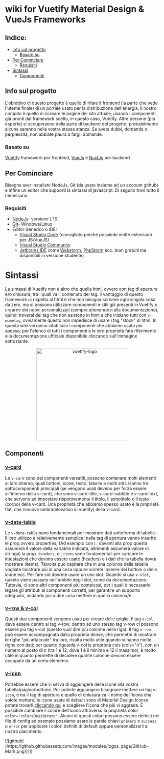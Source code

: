 # wiki for Vuetify Material Design & VueJs Frameworks

<h2> Indice:</h2>

<ul>
    <li>
    <a href="#info-sul-progetto">Info sul progetto</a>
      <ul>
    <li><a href="#basato-su">Basato su</a></li>
      </ul>
    </li>
    </li>
    <li>
    <a href="#per-cominciare">Per Cominciare</a>
  <ul>
    <li><a href="#requisiti">Requisiti</a></li>
  </ul>
    </li>
    <li><a href="#sintassi">
    Sintassi</a>
    <ul><li><a href="#componenti">Componenti</a> </li>
    </ul>
</li>
</ul>

## Info sul progetto

<p>L'obiettivo di questo progetto è quello di rifare il frontend (la parte che vede l'utente finale) di un portale usato per la distribuzione dell'energia. Il nostro compito è quello di ricreare le pagine del sito attuale, usando i componenti già pronti dal framework scelto, in questo caso, Vuetify. Altre persone (più esperte) si occuperanno della parte di backend del progetto, probabilmente alcune saranno nella vostra stessa stanza. Se avete dubbi, domande o perplessità, non abbiate paura a fargli domande.</p>

### Basato su

<a href="https://vuetifyjs.com/en/">Vuetify</a> framework per frontend, <a href="https://vuejs.org/">VueJs</a> e <a href="https://nuxtjs.org/">NuxtJs</a> per backend

## Per Cominciare

<p>
Bisogna aver installato NodeJs, Git (da usare insieme ad un account github) e 
infine un editor che supporti la sintassi di javascript. Di seguito trovi tutto il necessario

</p>

### Requisiti

<ul>
  <li><a href="https://nodejs.org/it/">NodeJs</a>- versione LTS</li>
  <li><a href="https://git-scm.com/downloads">Git</a>- Windows/Linux</li>
  <li>Editor Generico o IDE:
<ul>
  <li><a href="https://code.visualstudio.com/Download">Visual Studio Code</a> (consigliato perchè possiede molte estensioni per JS/VueJS)
  </li>
  <li>
    <a href="https://visualstudio.microsoft.com/it/vs/community/">Visual Studio Community</a>
  </li>
  <li><a href="https://www.jetbrains.com/products/#lang=js">Jetbrains IDE</a> come <a href="https://www.jetbrains.com/webstorm/">Webstorm</a>, 
    <a href="https://www.jetbrains.com/phpstorm/">PhpStorm</a> ecc. (non gratuiti ma disponibili in versione studente)
  </li>
  </ul>
  </li>
 </ul>
 
# Sintassi
<p>
    La sintassi di Vuetify non è altro che quella html, ovvero con tag di apertura e/o chiusura, tra i quali va il contenuto del tag. Il vantaggio di questo framework ui rispetto al html è che non bisogna scrivere ogni singola cosa da zero, ma si possono utilizzare componenti e stili già presenti in Vuetify o crearne dei nuovi personalizzati (sempre attenendosi alla documentazione), quindi troverai dei tag che non esistono in html e che iniziano tutti con <code>v-nometag</code>, ovviamente questo non impedisce di usare i tag "stock" di html.
 In questa wiki verranno citati solo i componenti che abbiamo usato più spesso; per l'elenco di tutti i componenti e le loro proprietà fate riferimento alla
    documentazione ufficiale disponibile cliccando sull'immagine sottostante.
</p>
<p align="center">
    <a href="https://vuetifyjs.com/en/introduction/why-vuetify/">
  <img 
    alt="vuetify-logo"
    width="300"
    height="300"
    src="https://raw.githubusercontent.com/DavideReale/iD3-wiki-VueJs/master/vuetify-logo-dark-text.svg?token=GHSAT0AAAAAABVTC3P3LGPPGLY6S45Y6UK4YVTILOA"
  />
    </a>
</p>

## Componenti

### <a href="https://vuetifyjs.com/en/components/cards/">v-card</a>
<p>
    Le <code>v-card</code> sono dei componenti versatili, possono contenere molti elementi al loro interno, quali bottoni, icone, testo, tabelle e molti altri.
    Hanno tre sottocomponenti principali (se vengono usati deveno per forza essere all'interno della v-card), che sono v-card-title, v-card-subtitle e v-card-text, 
    che servono ad impostare rispettivamente il titolo, il sottotitolo e il testo (corpo) della v-card.
    Una proprietà che abbiamo spesso usato è la proprietà flat, che rimuove ombra(elevation in vuetify) della v-card.
</p>

### <a href="https://vuetifyjs.com/en/components/data-tables/">v-data-table</a>

<p>
    Le <code>v-data-table</code> sono fondamentali per mostrare dati sottoforma di tabelle.
    Il loro utilizzo è relativemente semplice; nella tag di apertura vanno inserite le prop,ovvero properties, (Ad esempio con i : davanti alla prop questa assumerà il valore della variabile indicata, altrimenti assumerà valore di stringa) la prop <code>:headers</code>, e <code>:items</code> sono fondamentali per caricare le intestazioni che devono essere usate (headers) e i dati che la tabella dovrà mostrare (items).
 Talvolta può capitare che in una colonna della tabella vogliate mostrare più di una cosa oppure vorrete inserire dei bottoni o delle icone ecc. Per fare ciò
  dovrete usare un uno slot. Quando si usa <code>v-slot</code>, questo viene passato nell'ambito degli slot, come da documentazione. Tuttavia, ci sono altri componenti più complessi, per i quali è necessario legare gli attributi ai componenti corretti, per garantire un supporto adeguato, andando poi a dire cosa mettere in quella colonna/e.
</p>

### <a href="https://vuetifyjs.com/en/components/grids/#v-col">v-row & v-col</a>
<p>
    Questi due componenti vengono usati per creare delle griglie.
    Il tag <code>v-col</code> deve essere dentro al tag v-row; dentro ad uno stesso tag v-row ci possono essere più tag v-col (questo vuol dire più colonne nella riga).
    Il tag <code>v-row</code> può essere accompagnato dalla proprietà dense, che permette di mostrare le righe "più attaccate" tra loro, risulta molto utile quando si hanno molte
    righe con dati; per quanto riguarda v-col la proprietà cols (cols="n"), con un numero al posto di n (tra 1 e 12, dove 1 è il minimo e 12 il massimo), è molto utile
    in quanto permette di decidere quante colonne devono essere occupate da un certo elemento.
</p>

### <a href="https://vuetifyjs.com/en/components/icons/">v-icon</a>
<p>
    Potrebbe essere che vi serva di aggiungere delle icone alla vostra tabella/pagina/bottone. Per poterle aggiungere bisognare mettere un tag <code>v-icon</code>, e tra il tag di apertura e quello di chiusura va il nome dell'icona che volete mettere; le icone usate di default sono di Material Design Iconse potete trovarli <a href="https://materialdesignicons.com/">cliccando qui</a> e scegliere l'icona che più vi aggrada.
È possibile cambiare il colore dell'icona attraverso la proprietà color <code>color="coloreDesiderato"</code>. Alcuni di questi colori possono essere definiti nei file di config ad esempio possiamo usare le parole chiavi <code>primary</code> o <code>success</code> o <code>error</code> per applicare i colori definiti di default oppure personalizzarli a nostro piacimento.
</p>
<!-- Icons Links -->
[![github](https://github.githubassets.com/images/modules/logos_page/GitHub-Mark.png)][1]
